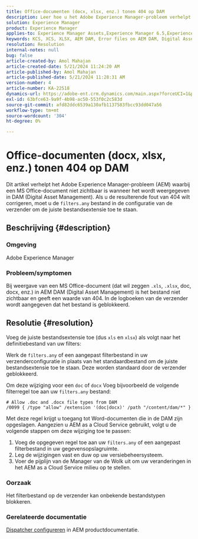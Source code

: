 ```yaml
---
title: Office-documenten (docx, xlsx, enz.) tonen 404 op DAM
description: Leer hoe u het Adobe Experience Manager-probleem verhelpt dat niet zichtbaar is in AEM DAM. Werk het bestand filters.any bij in de configuratie van de verzender.
solution: Experience Manager
product: Experience Manager
applies-to: Experience Manager Assets,Experience Manager 6.5,Experience Manager
keywords: KCS, XCS, XLSX, AEM DAM, Error files on AEM DAM, Digital Asset Management, doc, docx, office, 404 error
resolution: Resolution
internal-notes: null
bug: false
article-created-by: Amol Mahajan
article-created-date: 5/21/2024 11:24:20 AM
article-published-by: Amol Mahajan
article-published-date: 5/21/2024 11:28:31 AM
version-number: 4
article-number: KA-22518
dynamics-url: https://adobe-ent.crm.dynamics.com/main.aspx?forceUCI=1&pagetype=entityrecord&etn=knowledgearticle&id=cbb530a6-6417-ef11-9f8a-6045bd006c82
exl-id: 63bfce63-9a9f-4b98-ac50-553f0c2c583d
source-git-commit: afd82ddc6539a130afb1137583fbcc93dd047a56
workflow-type: tm+mt
source-wordcount: '304'
ht-degree: 0%

---
```


# Office-documenten (docx, xlsx, enz.) tonen 404 op DAM


Dit artikel verhelpt het Adobe Experience Manager-probleem (AEM) waarbij een MS Office-document niet zichtbaar is wanneer het wordt weergegeven in DAM (Digital Asset Management). Als u de resulterende fout van 404 wilt corrigeren, moet u de `filters.any` bestand in de configuratie van de verzender om de juiste bestandsextensie toe te staan.

## Beschrijving {#description}


### Omgeving

Adobe Experience Manager

### Probleem/symptomen

Bij weergave van een MS Office-document (dat wil zeggen `.xls`, `.xlsx`, doc, docx, enz.) in AEM DAM (Digital Asset Management) is het bestand niet zichtbaar en geeft een waarde van 404. In de logboeken van de verzender wordt aangegeven dat het bestand is geblokkeerd.


## Resolutie {#resolution}


Voeg de juiste bestandsextensie toe (dus `xls` en `xlsx`) als volgt naar het definitiebestand van uw filters:

Werk de `filters.any` of een aangepast filterbestand in uw verzenderconfiguratie in plaats van het standaardbestand om de juiste bestandsextensie toe te staan. Deze worden standaard door de verzender geblokkeerd.

Om deze wijziging voor een `doc` of `docx` Voeg bijvoorbeeld de volgende filterregel toe aan uw `filters.any` bestand:


```
# Allow .doc and .docx file types from DAM
/0099 { /type "allow" /extension '(doc|docx)' /path "/content/dam/*" }
```


Met deze regel krijgt u toegang tot Word-documenten die in de DAM zijn opgeslagen. Aangezien u AEM as a Cloud Service gebruikt, volgt u de volgende stappen om deze wijziging toe te passen:

1. Voeg de opgegeven regel toe aan uw `filters.any` of een aangepast filterbestand in uw gegevensopslagruimte.
2. Leg de wijzigingen vast en duw op uw versiebeheersysteem.
3. Voer de pijplijn van de Manager van de Wolk uit om uw veranderingen in het AEM as a Cloud Service milieu op te stellen.


### Oorzaak

Het filterbestand op de verzender kan onbekende bestandstypen blokkeren.

### Gerelateerde documentatie

[Dispatcher configureren](https://experienceleague.adobe.com/docs/experience-manager-dispatcher/using/configuring/dispatcher-configuration.html?lang=en) in AEM productdocumentatie.
